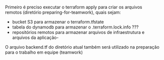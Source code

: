 Primeiro é preciso executar o terraform apply para criar os arquivos remotos (diretório preparing-for-teamwork), quais sejam:
- bucket S3 para armazenar o terraform.tfstate
- tabela do dynamodb para armazenar o .terraform.lock.info ???
- repositórios remotos para armazenar arquivos de infraestrutura e arquivos da aplicação- 

O arquivo backend.tf do diretório atual também será utilizado na preparação para o trabalho em equipe (teamwork)